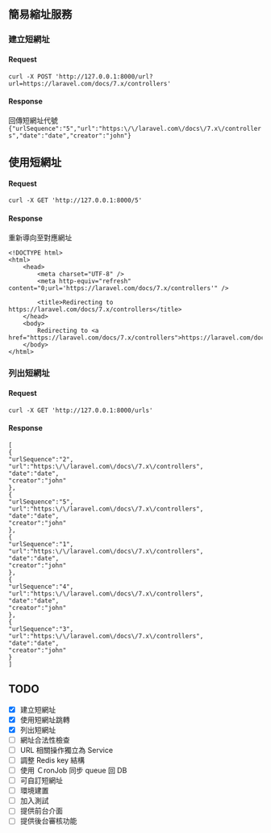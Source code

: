 ## 簡易縮址服務

### 建立短網址

#### Request
`curl -X POST 'http://127.0.0.1:8000/url?url=https://laravel.com/docs/7.x/controllers'`

#### Response
回傳短網址代號
`{"urlSequence":"5","url":"https:\/\/laravel.com\/docs\/7.x\/controllers","date":"date","creator":"john"}`

## 使用短網址
#### Request
`curl -X GET 'http://127.0.0.1:8000/5'`

#### Response
重新導向至對應網址
```
<!DOCTYPE html>
<html>
    <head>
        <meta charset="UTF-8" />
        <meta http-equiv="refresh" content="0;url='https://laravel.com/docs/7.x/controllers'" />

        <title>Redirecting to https://laravel.com/docs/7.x/controllers</title>
    </head>
    <body>
        Redirecting to <a href="https://laravel.com/docs/7.x/controllers">https://laravel.com/docs/7.x/controllers</a>.
    </body>
</html>
```

### 列出短網址
#### Request

`curl -X GET 'http://127.0.0.1:8000/urls'`
#### Response
```
[
{
"urlSequence":"2",
"url":"https:\/\/laravel.com\/docs\/7.x\/controllers",
"date":"date",
"creator":"john"
},
{
"urlSequence":"5",
"url":"https:\/\/laravel.com\/docs\/7.x\/controllers",
"date":"date",
"creator":"john"
},
{
"urlSequence":"1",
"url":"https:\/\/laravel.com\/docs\/7.x\/controllers",
"date":"date",
"creator":"john"
},
{
"urlSequence":"4",
"url":"https:\/\/laravel.com\/docs\/7.x\/controllers",
"date":"date",
"creator":"john"
},
{
"urlSequence":"3",
"url":"https:\/\/laravel.com\/docs\/7.x\/controllers",
"date":"date",
"creator":"john"
}
]
```

## TODO

- [x] 建立短網址
- [x] 使用短網址跳轉
- [x] 列出短網址
- [ ] 網址合法性檢查
- [ ] URL 相關操作獨立為 Service
- [ ] 調整 Redis key 結構
- [ ] 使用 ＣronJob 同步 queue 回 DB
- [ ] 可自訂短網址
- [ ] 環境建置
- [ ] 加入測試
- [ ] 提供前台介面
- [ ] 提供後台審核功能
